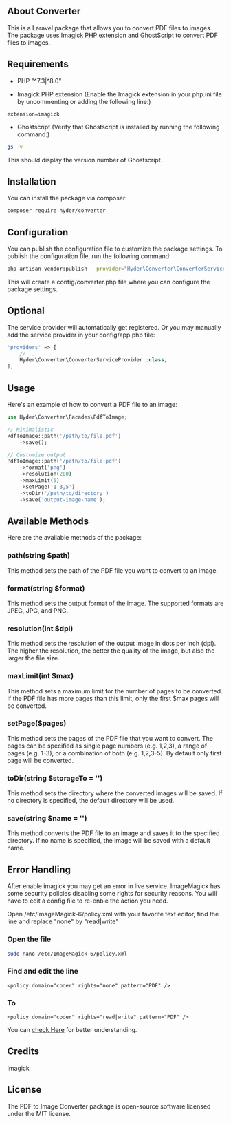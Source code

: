 ## About Converter

This is a Laravel package that allows you to convert PDF files to images. The package uses Imagick PHP extension and GhostScript to convert PDF files to images.

## Requirements

- PHP "^7.3|^8.0"

- Imagick PHP extension (Enable the Imagick extension in your php.ini file by uncommenting or adding the following line:)

```text
extension=imagick
```

- Ghostscript (Verify that Ghostscript is installed by running the following command:)

```bash
gs -v
```

This should display the version number of Ghostscript.

## Installation

You can install the package via composer:

```bash
composer require hyder/converter
```

## Configuration

You can publish the configuration file to customize the package settings. To publish the configuration file, run the following command:

```bash
php artisan vendor:publish --provider="Hyder\Converter\ConverterServiceProvider" --tag="config"

```

This will create a config/converter.php file where you can configure the package settings.

## Optional

The service provider will automatically get registered. Or you may manually add the service provider in your config/app.php file:

```php
'providers' => [
    // ...
    Hyder\Converter\ConverterServiceProvider::class,
];
```

## Usage

Here's an example of how to convert a PDF file to an image:

```php
use Hyder\Converter\Facades\PdfToImage;

// Minimalistic
PdfToImage::path('/path/to/file.pdf')
    ->save();

// Customize output
PdfToImage::path('/path/to/file.pdf')
    ->format('png')
    ->resolution(200)
    ->maxLimit(5)
    ->setPage('1-3,5')
    ->toDir('/path/to/directory')
    ->save('output-image-name');

```

## Available Methods

Here are the available methods of the package:

### path(string $path)

This method sets the path of the PDF file you want to convert to an image.

### format(string $format)

This method sets the output format of the image. The supported formats are JPEG, JPG, and PNG.

### resolution(int $dpi)

This method sets the resolution of the output image in dots per inch (dpi). The higher the resolution, the better the quality of the image, but also the larger the file size.

### maxLimit(int $max)

This method sets a maximum limit for the number of pages to be converted. If the PDF file has more pages than this limit, only the first $max pages will be converted.

### setPage($pages)

This method sets the pages of the PDF file that you want to convert. The pages can be specified as single page numbers (e.g. 1,2,3), a range of pages (e.g. 1-3), or a combination of both (e.g. 1,2,3-5). By default only first page will be converted.

### toDir(string $storageTo = '')

This method sets the directory where the converted images will be saved. If no directory is specified, the default directory will be used.

### save(string $name = '')

This method converts the PDF file to an image and saves it to the specified directory. If no name is specified, the image will be saved with a default name.

## Error Handling

After enable imagick you may get an error in live service. ImageMagick has some security policies disabling some rights for security reasons.
You will have to edit a config file to re-enble the action you need.

Open /etc/ImageMagick-6/policy.xml with your favorite text editor, find the line <policy domain="coder" rights="none" pattern="PDF" /> and replace "none" by "read|write"

### Open the file

```bash
sudo nano /etc/ImageMagick-6/policy.xml
```

### Find and edit the line

```text
<policy domain="coder" rights="none" pattern="PDF" />
```

### To

```text
<policy domain="coder" rights="read|write" pattern="PDF" />
```

You can [check Here](https://askubuntu.com/questions/1127260/imagemagick-convert-not-allowed#:~:text=ImageMagick%20has%20some,write%22%20pattern%3D%22PDF%22%20/%3E) for better understanding.

## Credits

Imagick

## License

The PDF to Image Converter package is open-source software licensed under the MIT license.
